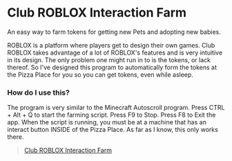 # Club ROBLOX Interaction Farm


An easy way to farm tokens for getting new Pets and adopting new babies.


ROBLOX is a platform where players get to design their own games. Club ROBLOX takes advantage of a lot of ROBLOX's features and is very intuitive in its design. The only problem one might run in to is the tokens, or lack thereof. So I've designed this program to automatically form the tokens at the Pizza Place for you so you can get tokens, even while asleep.


### How do I use this?


The program is very similar to the Minecraft Autoscroll program. Press CTRL + Alt + Q to start the farming script. Press F9 to Stop. Press F8 to Exit the app. When the script is running, you must be at a machine that has an interact button INSIDE of the Pizza Place. As far as I know, this only works there.




> [Club ROBLOX Interaction Farm](https://github.com/NotNotJustin/club-roblox-interaction-farm/releases/tag/latest) 
